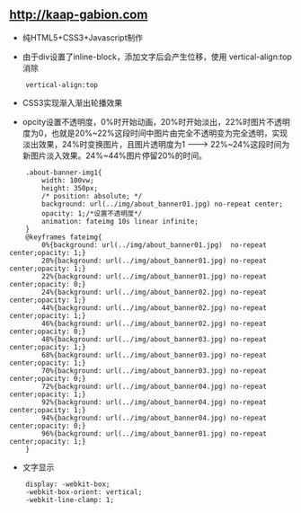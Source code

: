 ﻿## http://kaap-gabion.com 
+ 纯HTML5+CSS3+Javascript制作
- 由于div设置了inline-block，添加文字后会产生位移，使用 vertical-align:top消除
```
    vertical-align:top
```
+ CSS3实现渐入渐出轮播效果
- opcity设置不透明度，0%时开始动画，20%时开始淡出，22%时图片不透明度为0，也就是20%~22%这段时间中图片由完全不透明变为完全透明，实现淡出效果，24%时变换图片，且图片透明度为1 ---> 22%~24%这段时间为新图片淡入效果。24%~44%图片停留20%的时间。
```
    .about-banner-img1{
        width: 100vw;
        height: 350px;
        /* position: absolute; */
        background: url(../img/about_banner01.jpg) no-repeat center;
        opacity: 1;/*设置不透明度*/
        animation: fateimg 10s linear infinite;
    }
    @keyframes fateimg{
        0%{background: url(../img/about_banner01.jpg)  no-repeat center;opacity: 1;}
        20%{background: url(../img/about_banner01.jpg) no-repeat center;opacity: 1;}
        22%{background: url(../img/about_banner01.jpg) no-repeat center;opacity: 0;}
        24%{background: url(../img/about_banner02.jpg) no-repeat center;opacity: 1;}
        44%{background: url(../img/about_banner02.jpg) no-repeat center;opacity: 1;}
        46%{background: url(../img/about_banner02.jpg) no-repeat center;opacity: 0;}
        48%{background: url(../img/about_banner03.jpg) no-repeat center;opacity: 1;}
        68%{background: url(../img/about_banner03.jpg) no-repeat center;opacity: 1;}
        70%{background: url(../img/about_banner03.jpg) no-repeat center;opacity: 0;}
        72%{background: url(../img/about_banner04.jpg) no-repeat center;opacity: 1;}
        92%{background: url(../img/about_banner04.jpg) no-repeat center;opacity: 1;}
        94%{background: url(../img/about_banner04.jpg) no-repeat center;opacity: 0;}
        96%{background: url(../img/about_banner01.jpg) no-repeat center;opacity: 1;}
    }
```
- 文字显示
```
    display: -webkit-box;
    -webkit-box-orient: vertical;
    -webkit-line-clamp: 1;
```
